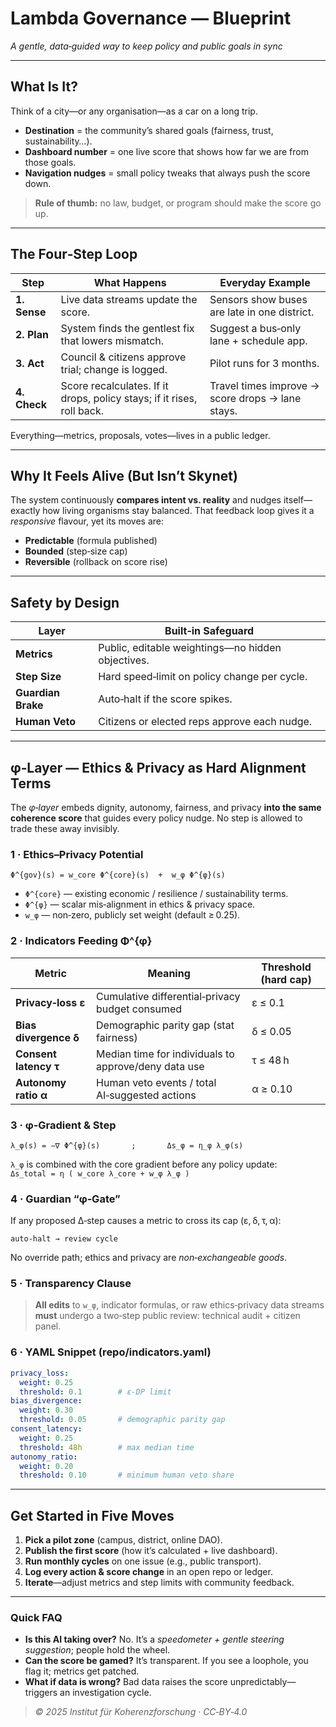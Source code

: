 # Lambda Governance — Blueprint 
*A gentle, data‑guided way to keep policy and public goals in sync*

---

## What Is It?
Think of a city—or any organisation—as a car on a long trip.
- **Destination** = the community’s shared goals (fairness, trust, sustainability…).
- **Dashboard number** = one live score that shows how far we are from those goals.
- **Navigation nudges** = small policy tweaks that always push the score down.

> **Rule of thumb:** no law, budget, or program should make the score go up.

---

## The Four‑Step Loop
| Step | What Happens | Everyday Example |
|------|--------------|------------------|
| **1. Sense** | Live data streams update the score. | Sensors show buses are late in one district. |
| **2. Plan** | System finds the gentlest fix that lowers mismatch. | Suggest a bus‑only lane + schedule app. |
| **3. Act** | Council & citizens approve trial; change is logged. | Pilot runs for 3 months. |
| **4. Check** | Score recalculates. If it drops, policy stays; if it rises, roll back. | Travel times improve → score drops → lane stays. |

Everything—metrics, proposals, votes—lives in a public ledger.

---

## Why It Feels Alive (But Isn’t Skynet)
The system continuously **compares intent vs. reality** and nudges itself—exactly how living organisms stay balanced.  That feedback loop gives it a *responsive* flavour, yet its moves are:
- **Predictable** (formula published)
- **Bounded** (step‑size cap)
- **Reversible** (rollback on score rise)

---

## Safety by Design
| Layer | Built‑in Safeguard |
|-------|-------------------|
| **Metrics** | Public, editable weightings—no hidden objectives. |
| **Step Size** | Hard speed‑limit on policy change per cycle. |
| **Guardian Brake** | Auto‑halt if the score spikes. |
| **Human Veto** | Citizens or elected reps approve each nudge. |

---

## φ‑Layer — Ethics & Privacy as Hard Alignment Terms  

The *φ‑layer* embeds dignity, autonomy, fairness, and privacy **into the same coherence score** that guides every policy nudge.  No step is allowed to trade these away invisibly.

### 1 · Ethics–Privacy Potential
```
Φ^{gov}(s) = w_core Φ^{core}(s)  +  w_φ Φ^{φ}(s)
```
- `Φ^{core}` — existing economic / resilience / sustainability terms.  
- `Φ^{φ}`   — scalar mis‑alignment in ethics & privacy space.  
- `w_φ`     — non‑zero, publicly set weight (default ≥ 0.25).

### 2 · Indicators Feeding Φ^{φ}
| Metric | Meaning | Threshold (hard cap) |
|--------|---------|----------------------|
| **Privacy‑loss ε** | Cumulative differential‑privacy budget consumed | ε ≤ 0.1 |
| **Bias divergence δ** | Demographic parity gap (stat fairness) | δ ≤ 0.05 |
| **Consent latency τ** | Median time for individuals to approve/deny data use | τ ≤ 48 h |
| **Autonomy ratio α** | Human veto events / total AI‑suggested actions | α ≥ 0.10 |

### 3 · φ‑Gradient & Step
```
λ_φ(s) = −∇ Φ^{φ}(s)       ;       Δs_φ = η_φ λ_φ(s)
```
`λ_φ` is combined with the core gradient before any policy update:  
`Δs_total = η ( w_core λ_core + w_φ λ_φ )`

### 4 · Guardian “φ‑Gate”
If any proposed Δ‑step causes a metric to cross its cap (ε, δ, τ, α):
```
auto‑halt → review cycle
```
No override path; ethics and privacy are *non‑exchangeable goods*.

### 5 · Transparency Clause
> **All edits** to `w_φ`, indicator formulas, or raw ethics‑privacy data streams **must** undergo a two‑step public review: technical audit + citizen panel.

### 6 · YAML Snippet (repo/indicators.yaml)
```yaml
privacy_loss:
  weight: 0.25
  threshold: 0.1        # ε-DP limit
bias_divergence:
  weight: 0.30
  threshold: 0.05       # demographic parity gap
consent_latency:
  weight: 0.25
  threshold: 48h        # max median time
autonomy_ratio:
  weight: 0.20
  threshold: 0.10       # minimum human veto share
```
---

## Get Started in Five Moves
1. **Pick a pilot zone** (campus, district, online DAO).  
2. **Publish the first score** (how it’s calculated + live dashboard).  
3. **Run monthly cycles** on one issue (e.g., public transport).  
4. **Log every action & score change** in an open repo or ledger.  
5. **Iterate**—adjust metrics and step limits with community feedback.

---

### Quick FAQ
- **Is this AI taking over?**  No. It’s a *speedometer + gentle steering suggestion*; people hold the wheel.
- **Can the score be gamed?**  It’s transparent. If you see a loophole, you flag it; metrics get patched.
- **What if data is wrong?**  Bad data raises the score unpredictably—triggers an investigation cycle.


> *© 2025 Institut für Koherenzforschung · CC‑BY‑4.0*
